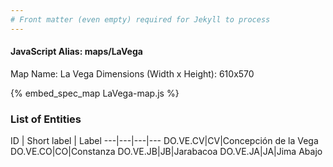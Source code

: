 ```yaml
---
# Front matter (even empty) required for Jekyll to process
---
```


#### JavaScript Alias: maps/LaVega

Map Name: La Vega
Dimensions (Width x Height): 610x570



{% embed_spec_map LaVega-map.js %}

### List of Entities

ID | Short label | Label
---|---|---|---
DO.VE.CV|CV|Concepción de la Vega
DO.VE.CO|CO|Constanza
DO.VE.JB|JB|Jarabacoa
DO.VE.JA|JA|Jima Abajo